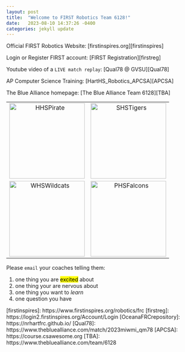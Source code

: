 ```yaml
---
layout: post
title:  "Welcome to FIRST Robotics Team 6128!"
date:   2023-08-10 14:37:26 -0400
categories: jekyll update
---
```

Official FIRST Robotics Website: [firstinspires.org][firstinspires]

Login or Register FIRST account: [FIRST Registration][firstreg]

Youtube video of a `LIVE match replay`: [Qual78 @ GVSU][Qual78]

AP Computer Science Training: [HartHS_Robotics_APCSA][APCSA]

The Blue Alliance homepage: [The Blue Alliance Team 6128][TBA]

<!-- Website source code for Oceana County FRC: [FRC Team 6128 Repository][OceanaFRCrepository] -->

<table style="width:100%; text-align:center;">
  <tr>
    <td>
      <img src="https://s3-us-west-2.amazonaws.com/sportshub2-uploads-prod/files/sites/893/2018/09/26151545/HPS_Pirate_RGB.png" alt="HHSPirate" width="200">
    </td>
    <td>
      <img src="https://cmsv2-assets.apptegy.net/uploads/14477/file/2146300/px1600_c370858a-13f3-4b1b-b5aa-2b30275596b1.png" alt="SHSTigers" width="200">
    </td>
  </tr>
  <tr>
    <td>
      <img src="https://walkervillewildcats.com/wp-content/uploads/2018/11/Wildcat4.png" alt="WHSWildcats" width="200">
    </td>
    <td>
      <img src="https://cmsv2-assets.apptegy.net/uploads/2721/logo/3009/logo.png" alt="PHSFalcons" width="200">
    </td>
  </tr>
</table>

Please `email` your coaches telling them:
<ol>
    <li>one thing you are <mark>excited</mark> about</li>
    <li>one thing your are nervous about</li>
    <li>one thing you want to <em>learn</em></li>
    <li>one question you have</li>
</ol>
[firstinspires]: https://www.firstinspires.org/robotics/frc
[firstreg]: https://login2.firstinspires.org/Account/Login
[OceanaFRCrepository]: https://nrhartfrc.github.io/
[Qual78]: https://www.thebluealliance.com/match/2023miwmi_qm78
[APCSA]: https://course.csawesome.org
[TBA]: https://www.thebluealliance.com/team/6128

